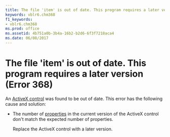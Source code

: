 ```yaml
---
title: The file 'item' is out of date. This program requires a later version (Error 368)
keywords: vblr6.chm368
f1_keywords:
- vblr6.chm368
ms.prod: office
ms.assetid: 4b751a0b-3b4a-16b2-b2d6-6f3f7218aca4
ms.date: 06/08/2017
---
```



# The file 'item' is out of date. This program requires a later version (Error 368)

An [ActiveX control](vbe-glossary.md) was found to be out of date. This error has the following cause and solution:



- The number of [properties](vbe-glossary.md) in the current version of the ActiveX control don't match the expected number of properties.
    
    Replace the ActiveX control with a later version.
    


